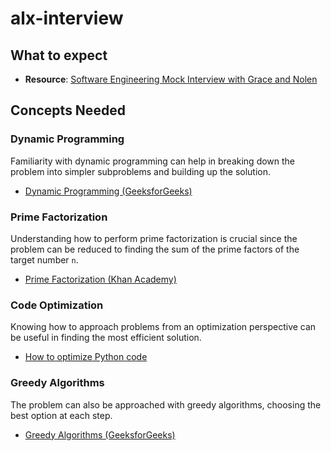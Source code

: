 # alx-interview

## What to expect

- **Resource**: [Software Engineering Mock Interview with Grace and Nolen](https://www.youtube.com/watch?v=V8DGdPkBBxg)

## Concepts Needed

### Dynamic Programming

Familiarity with dynamic programming can help in breaking down the problem into simpler subproblems and building up the solution.

- [Dynamic Programming (GeeksforGeeks)](https://www.geeksforgeeks.org/dynamic-programming/)

### Prime Factorization

Understanding how to perform prime factorization is crucial since the problem can be reduced to finding the sum of the prime factors of the target number `n`.

- [Prime Factorization (Khan Academy)](https://www.khanacademy.org/math/algebra/x15d8a5c1:division/x15d8a5c1:prime-factorization/v/prime-factorization)

### Code Optimization

Knowing how to approach problems from an optimization perspective can be useful in finding the most efficient solution.

- [How to optimize Python code](https://realpython.com/python-performance/)

### Greedy Algorithms

The problem can also be approached with greedy algorithms, choosing the best option at each step.

- [Greedy Algorithms (GeeksforGeeks)](https://www.geeksforgeeks.org/greedy-algorithms/)
